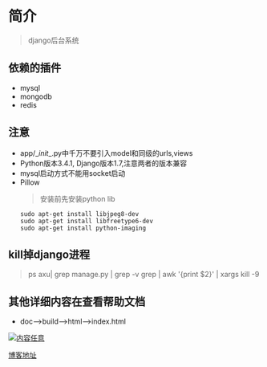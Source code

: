 # 简介  
> django后台系统

## 依赖的插件
* mysql
* mongodb
* redis

## 注意
* app/\__init__.py中千万不要引入model和同级的urls,views
* Python版本3.4.1, Django版本1.7,注意两者的版本兼容
* mysql启动方式不能用socket启动
* Pillow
    > 安装前先安装python lib
    ```
    sudo apt-get install libjpeg8-dev
    sudo apt-get install libfreetype6-dev
    sudo apt-get install python-imaging
    ```

## kill掉django进程
> ps axu| grep manage.py | grep -v grep | awk '{print $2}' | xargs kill -9

## 其他详细内容在查看帮助文档
 * doc-->build-->html-->index.html   

[![内容任意](https://github.com/1131909224/hmbd/blob/master/static/img/upload/xingguo.jpg "点击图片进入我的博客")](https://hmbd.github.io)

[博客地址](https://hmbd.github.io)
